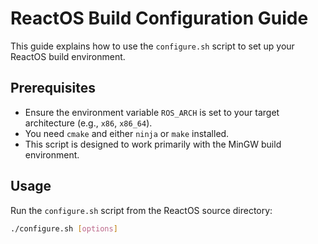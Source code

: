 # ReactOS Build Configuration Guide

This guide explains how to use the `configure.sh` script to set up your ReactOS build environment.

## Prerequisites

- Ensure the environment variable `ROS_ARCH` is set to your target architecture (e.g., `x86`, `x86_64`).
- You need `cmake` and either `ninja` or `make` installed.
- This script is designed to work primarily with the MinGW build environment.

## Usage

Run the `configure.sh` script from the ReactOS source directory:

```sh
./configure.sh [options]